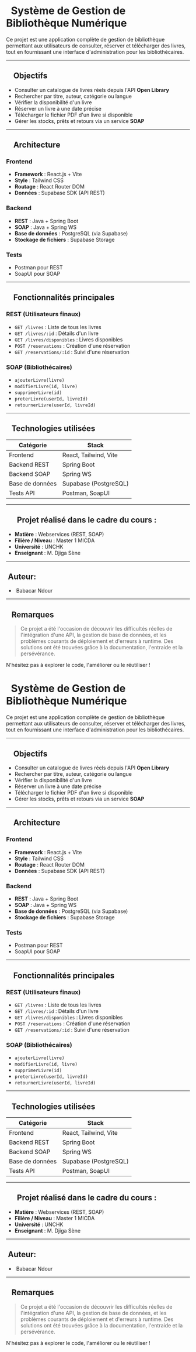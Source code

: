 #   Système de Gestion de Bibliothèque Numérique

Ce projet est une application complète de gestion de bibliothèque permettant aux utilisateurs de consulter, réserver et télécharger des livres, tout en fournissant une interface d'administration pour les bibliothécaires.

---

##     Objectifs

- Consulter un catalogue de livres réels depuis l'API **Open Library**
- Rechercher par titre, auteur, catégorie ou langue
- Vérifier la disponibilité d'un livre
- Réserver un livre à une date précise
- Télécharger le fichier PDF d'un livre si disponible
- Gérer les stocks, prêts et retours via un service **SOAP**

---

##     Architecture

### Frontend

- **Framework** : React.js + Vite
- **Style** : Tailwind CSS
- **Routage** : React Router DOM
- **Données** : Supabase SDK (API REST)

### Backend

- **REST** : Java + Spring Boot
- **SOAP** : Java + Spring WS
- **Base de données** : PostgreSQL (via Supabase)
- **Stockage de fichiers** : Supabase Storage

### Tests

- Postman pour REST
- SoapUI pour SOAP

---

##     Fonctionnalités principales

### REST (Utilisateurs finaux)

- `GET /livres` : Liste de tous les livres
- `GET /livres/:id` : Détails d'un livre
- `GET /livres/disponibles` : Livres disponibles
- `POST /reservations` : Création d'une réservation
- `GET /reservations/:id` : Suivi d'une réservation

### SOAP (Bibliothécaires)

- `ajouterLivre(livre)`
- `modifierLivre(id, livre)`
- `supprimerLivre(id)`
- `preterLivre(userId, livreId)`
- `retournerLivre(userId, livreId)`

---

##    Technologies utilisées

| Catégorie       | Stack                 |
| --------------- | --------------------- |
| Frontend        | React, Tailwind, Vite |
| Backend REST    | Spring Boot           |
| Backend SOAP    | Spring WS             |
| Base de données | Supabase (PostgreSQL) |
| Tests API       | Postman, SoapUI       |

---

##       Projet réalisé dans le cadre du cours :

- **Matière** : Webservices (REST, SOAP)
- **Filière / Niveau** : Master 1 MICDA
- **Université** : UNCHK
- **Enseignant** : M. Djiga Sène

---

##  Auteur:

-  Babacar Ndour

---

##    Remarques

> Ce projet a été l'occasion de découvrir les difficultés réelles de l'intégration d'une API, la gestion de base de données, et les problèmes courants de déploiement et d'erreurs à runtime. Des solutions ont été trouvées grâce à la documentation, l'entraide et la persévérance.

N'hésitez pas à explorer le code, l'améliorer ou le réutiliser !
#   Système de Gestion de Bibliothèque Numérique

Ce projet est une application complète de gestion de bibliothèque permettant aux utilisateurs de consulter, réserver et télécharger des livres, tout en fournissant une interface d'administration pour les bibliothécaires.

---

##     Objectifs

- Consulter un catalogue de livres réels depuis l'API **Open Library**
- Rechercher par titre, auteur, catégorie ou langue
- Vérifier la disponibilité d'un livre
- Réserver un livre à une date précise
- Télécharger le fichier PDF d'un livre si disponible
- Gérer les stocks, prêts et retours via un service **SOAP**

---

##     Architecture

### Frontend

- **Framework** : React.js + Vite
- **Style** : Tailwind CSS
- **Routage** : React Router DOM
- **Données** : Supabase SDK (API REST)

### Backend

- **REST** : Java + Spring Boot
- **SOAP** : Java + Spring WS
- **Base de données** : PostgreSQL (via Supabase)
- **Stockage de fichiers** : Supabase Storage

### Tests

- Postman pour REST
- SoapUI pour SOAP

---

##     Fonctionnalités principales

### REST (Utilisateurs finaux)

- `GET /livres` : Liste de tous les livres
- `GET /livres/:id` : Détails d'un livre
- `GET /livres/disponibles` : Livres disponibles
- `POST /reservations` : Création d'une réservation
- `GET /reservations/:id` : Suivi d'une réservation

### SOAP (Bibliothécaires)

- `ajouterLivre(livre)`
- `modifierLivre(id, livre)`
- `supprimerLivre(id)`
- `preterLivre(userId, livreId)`
- `retournerLivre(userId, livreId)`

---

##    Technologies utilisées

| Catégorie       | Stack                 |
| --------------- | --------------------- |
| Frontend        | React, Tailwind, Vite |
| Backend REST    | Spring Boot           |
| Backend SOAP    | Spring WS             |
| Base de données | Supabase (PostgreSQL) |
| Tests API       | Postman, SoapUI       |

---

##       Projet réalisé dans le cadre du cours :

- **Matière** : Webservices (REST, SOAP)
- **Filière / Niveau** : Master 1 MICDA
- **Université** : UNCHK
- **Enseignant** : M. Djiga Sène

---

##  Auteur:

-  Babacar Ndour

---

##    Remarques

> Ce projet a été l'occasion de découvrir les difficultés réelles de l'intégration d'une API, la gestion de base de données, et les problèmes courants de déploiement et d'erreurs à runtime. Des solutions ont été trouvées grâce à la documentation, l'entraide et la persévérance.

N'hésitez pas à explorer le code, l'améliorer ou le réutiliser !
